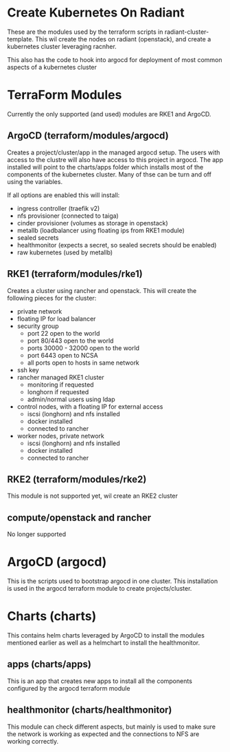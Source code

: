 # Create Kubernetes On Radiant

These are the modules used by the terraform scripts in radiant-cluster-template. This wil create
the nodes on radiant (openstack), and create a kubernetes cluster leveraging racnher.

This also has the code to hook into argocd for deployment of most common aspects of a kubernetes
cluster

# TerraForm Modules

Currently the only supported (and used) modules are RKE1 and ArgoCD.

## ArgoCD (terraform/modules/argocd)

Creates a project/cluster/app in the managed argocd setup. The users with access to the
clustre will also have access to this project in argocd. The app installed will point to
the charts/apps folder which installs most of the components of the kubernetes cluster.
Many of thse can be turn and off using the variables.

If all options are enabled this will install:
- ingress controller (traefik v2)
- nfs provisioner (connected to taiga)
- cinder provisioner (volumes as storage in openstack)
- metallb (loadbalancer using floating ips from RKE1 module)
- sealed secrets
- healthmonitor (expects a secret, so sealed secrets should be enabled)
- raw kubernetes (used by metallb)

## RKE1 (terraform/modules/rke1)

Creates a cluster using rancher and openstack. This will create the following pieces for the
cluster:
- private network
- floating IP for load balancer
- security group
  - port 22 open to the world
  - port 80/443 open to the world
  - ports 30000 - 32000 open to the world
  - port 6443 open to NCSA
  - all ports open to hosts in same network
- ssh key
- rancher managed RKE1 cluster 
  - monitoring if requested
  - longhorn if requested
  - admin/normal users using ldap
- control nodes, with a floating IP for external access
  - iscsi (longhorn) and nfs installed
  - docker installed
  - connected to rancher
- worker nodes, private network
  - iscsi (longhorn) and nfs installed
  - docker installed
  - connected to rancher

## RKE2 (terraform/modules/rke2)

This module is not supported yet, wil create an RKE2 cluster

## compute/openstack and rancher

No longer supported

# ArgoCD (argocd)

This is the scripts used to bootstrap argocd in one cluster. This installation is used in
the argocd terraform module to create projects/cluster.

# Charts (charts)

This contains helm charts leveraged by ArgoCD to install the modules mentioned earlier as
well as a helmchart to install the healthmonitor.

## apps (charts/apps)

This is an app that creates new apps to install all the components configured by the
argocd terraform module

## healthmonitor (charts/healthmonitor)

This module can check different aspects, but mainly is used to make sure the network is
working as expected and the connections to NFS are working correctly.